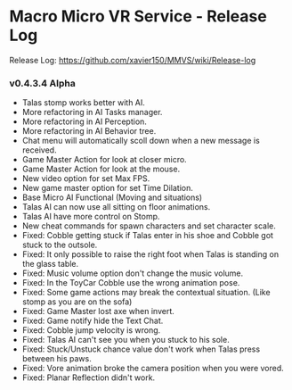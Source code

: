 # Macro Micro VR Service - Release Log
Release Log: https://github.com/xavier150/MMVS/wiki/Release-log

###  v0.4.3.4 Alpha

- Talas stomp works better with AI.
- More refactoring in AI Tasks manager.
- More refactoring in AI Perception.
- More refactoring in AI Behavior tree.
- Chat menu will automatically scoll down when a new message is received.
- Game Master Action for look at closer micro.
- Game Master Action for look at the mouse.
- New video option for set Max FPS.
- New game master option for set Time Dilation.
- Base Micro AI Functional (Moving and situations)
- Talas AI can now use all sitting on floor animations.
- Talas AI have more control on Stomp.
- New cheat commands for spawn characters and set character scale.
- Fixed: Cobble getting stuck if Talas enter in his shoe and Cobble got stuck to the outsole.
- Fixed: It only possible to raise the right foot when Talas is standing on the glass table.
- Fixed: Music volume option don't change the music volume.
- Fixed: In the ToyCar Cobble use the wrong animation pose.
- Fixed: Some game actions may break the contextual situation. (Like stomp as you are on the sofa)
- Fixed: Game Master lost axe when invert.
- Fixed: Game notify hide the Text Chat.
- Fixed: Cobble jump velocity is wrong.
- Fixed: Talas AI can't see you when you stuck to his sole.
- Fixed: Stuck/Unstuck chance value don't work when Talas press between his paws.
- Fixed: Vore animation broke the camera position when you were vored.
- Fixed: Planar Reflection didn't work.
